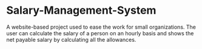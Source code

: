 # Salary-Management-System
A website-based project used to ease the work for small organizations. The user can  calculate the salary of a person on an hourly basis and shows the net payable salary by calculating  all the allowances.
